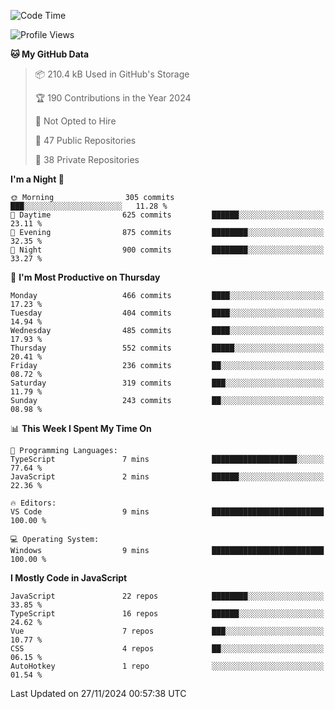 <!--START_SECTION:waka-->
![Code Time](http://img.shields.io/badge/Code%20Time-873%20hrs%2024%20mins-blue)

![Profile Views](http://img.shields.io/badge/Profile%20Views-0-blue)

**🐱 My GitHub Data** 

> 📦 210.4 kB Used in GitHub's Storage 
 > 
> 🏆 190 Contributions in the Year 2024
 > 
> 🚫 Not Opted to Hire
 > 
> 📜 47 Public Repositories 
 > 
> 🔑 38 Private Repositories 
 > 
**I'm a Night 🦉** 

```text
🌞 Morning                305 commits         ███░░░░░░░░░░░░░░░░░░░░░░   11.28 % 
🌆 Daytime                625 commits         ██████░░░░░░░░░░░░░░░░░░░   23.11 % 
🌃 Evening                875 commits         ████████░░░░░░░░░░░░░░░░░   32.35 % 
🌙 Night                  900 commits         ████████░░░░░░░░░░░░░░░░░   33.27 % 
```
📅 **I'm Most Productive on Thursday** 

```text
Monday                   466 commits         ████░░░░░░░░░░░░░░░░░░░░░   17.23 % 
Tuesday                  404 commits         ████░░░░░░░░░░░░░░░░░░░░░   14.94 % 
Wednesday                485 commits         ████░░░░░░░░░░░░░░░░░░░░░   17.93 % 
Thursday                 552 commits         █████░░░░░░░░░░░░░░░░░░░░   20.41 % 
Friday                   236 commits         ██░░░░░░░░░░░░░░░░░░░░░░░   08.72 % 
Saturday                 319 commits         ███░░░░░░░░░░░░░░░░░░░░░░   11.79 % 
Sunday                   243 commits         ██░░░░░░░░░░░░░░░░░░░░░░░   08.98 % 
```


📊 **This Week I Spent My Time On** 

```text
💬 Programming Languages: 
TypeScript               7 mins              ███████████████████░░░░░░   77.64 % 
JavaScript               2 mins              ██████░░░░░░░░░░░░░░░░░░░   22.36 % 

🔥 Editors: 
VS Code                  9 mins              █████████████████████████   100.00 % 

💻 Operating System: 
Windows                  9 mins              █████████████████████████   100.00 % 
```

**I Mostly Code in JavaScript** 

```text
JavaScript               22 repos            ████████░░░░░░░░░░░░░░░░░   33.85 % 
TypeScript               16 repos            ██████░░░░░░░░░░░░░░░░░░░   24.62 % 
Vue                      7 repos             ███░░░░░░░░░░░░░░░░░░░░░░   10.77 % 
CSS                      4 repos             ██░░░░░░░░░░░░░░░░░░░░░░░   06.15 % 
AutoHotkey               1 repo              ░░░░░░░░░░░░░░░░░░░░░░░░░   01.54 % 
```




 Last Updated on 27/11/2024 00:57:38 UTC
<!--END_SECTION:waka-->
